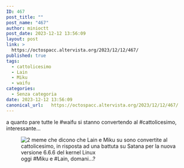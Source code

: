 ```yaml
---
ID: 467
post_title: ""
post_name: "467"
author: minioctt
post_date: 2023-12-12 13:56:09
layout: post
link: >
  https://octospacc.altervista.org/2023/12/12/467/
published: true
tags:
  - cattolicesimo
  - Lain
  - Miku
  - waifu
categories:
  - Senza categoria
date: 2023-12-12 13:56:09
canonical_url:   https://octospacc.altervista.org/2023/12/12/467/
---
```

<!-- wp:paragraph -->
<p>a quanto pare tutte le #waifu si stanno convertendo al #cattolicesimo, interessante...</p>
<!-- /wp:paragraph -->

<!-- wp:paragraph -->
<p></p>
<!-- /wp:paragraph -->

<!-- wp:image {"id":466,"sizeSlug":"large","linkDestination":"none"} -->
<figure class="wp-block-image size-large"><img src="{{site.cdnurl}}/assets/uploads/2023/12/screenshot_20231212-135002_system_ui9085446521397972028-522x1440.png" alt="2 meme che dicono che Lain e Miku su sono convertite al cattolicesimo, in risposta ad una battuta su Satana per la nuova versione 6.6.6 del kernel Linux" class="wp-image-466"/><figcaption class="wp-element-caption">oggi #Miku e #Lain, domani...?</figcaption></figure>
<!-- /wp:image -->